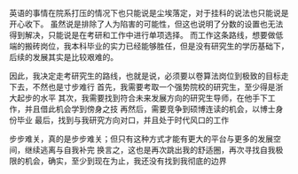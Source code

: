 英语的事情在院系打压的情况下也只能说是尘埃落定，对于挂科的说法也只能说是开心收下。
虽然说是排除了人为陷害的可能性，但这也说明了分数的设置也无法得到解决，只能说是在考研和工作中进行单项选择。
而工作这条路线，想要做低端的搬砖岗位，我本科毕业的实力已经能够胜任，但是没有研究生的学历基础下，后续的发展其实是比较艰难的。

因此，我决定走考研究生的路线，也就是说，必须要以卷算法岗位到极致的目标走下去，不然也是寸步难行
首先，我需要考取一个强势院校的研究生，至少得是浙大起步的水平
其次，我需要找到符合未来发展方向的研究生导师，在他手下工作，并且借此机会学到傍身之技
再然后，需要竞争到硕博连读的机会，以博士身份毕业
最后，找到与我研究方向对口，并且处于时代风口的工作

步步难关，真的是步步难关；但只有这种方式才能有更大的平台与更多的发展空间，继续逃离与自我补完
换言之，这也是再次跳出我的舒适圈，再次寻找自我极限的机会，确实，至少到现在为止，我还没有找到我彻底的边界